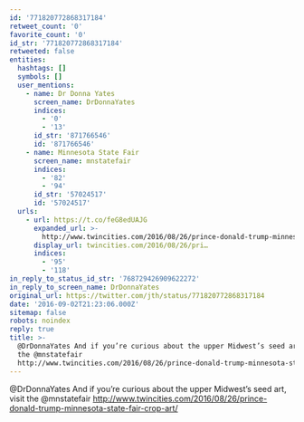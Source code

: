 ```yaml
---
id: '771820772868317184'
retweet_count: '0'
favorite_count: '0'
id_str: '771820772868317184'
retweeted: false
entities:
  hashtags: []
  symbols: []
  user_mentions:
    - name: Dr Donna Yates
      screen_name: DrDonnaYates
      indices:
        - '0'
        - '13'
      id_str: '871766546'
      id: '871766546'
    - name: Minnesota State Fair
      screen_name: mnstatefair
      indices:
        - '82'
        - '94'
      id_str: '57024517'
      id: '57024517'
  urls:
    - url: https://t.co/feG8edUAJG
      expanded_url: >-
        http://www.twincities.com/2016/08/26/prince-donald-trump-minnesota-state-fair-crop-art/
      display_url: twincities.com/2016/08/26/pri…
      indices:
        - '95'
        - '118'
in_reply_to_status_id_str: '768729426909622272'
in_reply_to_screen_name: DrDonnaYates
original_url: https://twitter.com/jth/status/771820772868317184
date: '2016-09-02T21:23:06.000Z'
sitemap: false
robots: noindex
reply: true
title: >-
  @DrDonnaYates And if you’re curious about the upper Midwest’s seed art, visit
  the @mnstatefair
  http://www.twincities.com/2016/08/26/prince-donald-trump-minnesota-state-fair-crop-art/
---
```


@DrDonnaYates And if you’re curious about the upper Midwest’s seed art, visit the @mnstatefair http://www.twincities.com/2016/08/26/prince-donald-trump-minnesota-state-fair-crop-art/